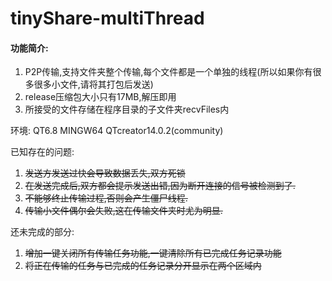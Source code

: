 # tinyShare-multiThread

#### 功能简介:

1. P2P传输,支持文件夹整个传输,每个文件都是一个单独的线程(所以如果你有很多很多小文件,请将其打包后发送)
2. release压缩包大小只有17MB,解压即用
3. 所接受的文件存储在程序目录的子文件夹recvFiles内


环境:
QT6.8 MINGW64 QTcreator14.0.2(community)

已知存在的问题:
1. ~~发送方发送过快会导致数据丢失,双方死锁~~
2. ~~在发送完成后,双方都会提示发送出错,因为断开连接的信号被检测到了.~~
3. ~~不能够终止传输过程,否则会产生僵尸线程.~~
4. ~~传输小文件偶尔会失败,这在传输文件夹时尤为明显.~~

还未完成的部分:
1. ~~增加一键关闭所有传输任务功能,一键清除所有已完成任务记录功能~~
2. ~~将正在传输的任务与已完成的任务记录分开显示在两个区域内~~
